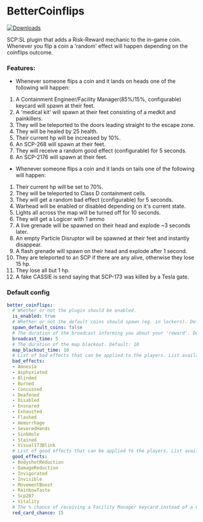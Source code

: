 # BetterCoinflips
<a href="https://github.com/Mikihero/BetterCoinflips/releases"><img src="https://img.shields.io/github/downloads/Mikihero/BetterCoinflips/total?label=Downloads" alt="Downloads"></a>  
  
SCP:SL plugin that adds a Risk-Reward mechanic to the in-game coin. Whenever you flip a coin a 'random' effect will happen depending on the coinflips outcome.

### **Features:**

- Whenever someone flips a coin and it lands on heads one of the following will happen:  
1. A Containment Engineer/Facility Manager(85%/15%, configurable) keycard will spawn at their feet.  
2. A 'medical kit' will spawn at their feet consisting of a medkit and painkillers.  
3. They will be teleported to the doors leading straight to the escape zone.  
4. They will be healed by 25 health.  
5. Their current hp will be increased by 10%.
6. An SCP-268 will spawn at their feet.
7. They will receive a random good effect (configurable) for 5 seconds.
8. An SCP-2176 will spawn at their feet.  

- Whenever someone flips a coin and it lands on tails one of the following will happen:  
1. Their current hp will be set to 70%.  
2. They will be teleported to Class D containment cells.  
3. They will get a random bad effect (configurable) for 5 seconds.  
4. Warhead will be enabled or disabled depending on it's current state.  
5. Lights all across the map will be turned off for 10 seconds.  
6. They will get a Logicer with 1 ammo
7. A live grenade will be spawned on their head and explode ~3 seconds later.
8. An empty Particle Disruptor will be spawned at their feet and instantly disappear.
9. A flash grenade will spawn on their head and explode after 1 second.
10. They are teleported to an SCP if there are any alive, otherwise they lose 15 hp.
11. They lose all but 1 hp.
12. A fake CASSIE is send saying that SCP-173 was killed by a Tesla gate.

### Default config

```yaml
better_coinflips:
  # Whether or not the plugin should be enabled.
  is_enabled: true
  # Whether or not the default coins should spawn (eg. in lockers). Default: false
  spawn_default_coins: false
  # The duration of the broadcast informing you about your 'reward'. Default: 5
  broadcast_time: 5
  # The duration of the map blackout. Default: 10
  map_blackout_time: 10
  # List of bad effects that can be applied to the players. List available at: https://exiled-team.github.io/EXILED/api/Exiled.API.Enums.EffectType.html
  bad_effects:
  - Amnesia
  - Asphyxiated
  - Blinded
  - Burned
  - Concussed
  - Deafened
  - Disabled
  - Ensnared
  - Exhausted
  - Flashed
  - Hemorrhage
  - SeveredHands
  - SinkHole
  - Stained
  - Visual173Blink
  # List of good effects that can be applied to the players. List available at: https://exiled-team.github.io/EXILED/api/Exiled.API.Enums.EffectType.html
  good_effects:
  - BodyshotReduction
  - DamageReduction
  - Invigorated
  - Invisible
  - MovementBoost
  - RainbowTaste
  - Scp207
  - Vitality
  # The % chance of receiving a Facility Manager keycard instead of a Containment Engineer keycard when that effect is chosen. Default: 15
  red_card_chance: 15
```